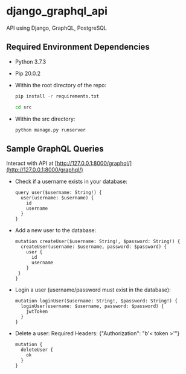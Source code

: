 # django_graphql_api
API using Django, GraphQL, PostgreSQL


## Required Environment Dependencies

- Python 3.7.3
- Pip 20.0.2

- Within the root directory of the repo:
  ```bash
  pip install -r requirements.txt
  ```
  ```bash
  cd src
  ```

- Within the src directory:
  ```bash
  python manage.py runserver
  ```


## Sample GraphQL Queries

Interact with API at [http://127.0.0.1:8000/graphql/](http://127.0.0.1:8000/graphql/)

- Check if a username exists in your database:
  ```
  query user($username: String!) {
    user(username: $username) {
      id
      username
    }
  }
  ```

- Add a new user to the database:
  ```
  mutation createUser($username: String!, $password: String!) {
    createUser(username: $username, password: $password) {
      user {
        id
        username
      }
   }
  }
  ```

- Login a user (username/password must exist in the database):
  ```
  mutation loginUser($username: String!, $password: String!) {
    loginUser(username: $username, password: $password) {
      jwtToken
    }
  }
  ```

- Delete a user:
Required Headers: {"Authorization": "b'< token >'"}
  ```
  mutation {
    deleteUser {
      ok
    }
  }
  ```